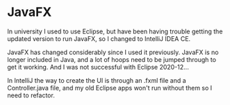# JavaFX
 
In university I used to use Eclipse, but have been having trouble getting the updated version to run JavaFX, so I changed to IntelliJ IDEA CE. 

JavaFX has changed considerably since I used it previously. JavaFX is no longer included in Java, and a lot of hoops need to be jumped through to get it working. And I was not successful with Eclipse 2020-12...

In IntelliJ the way to create the UI is through an .fxml file and a Controller.java file, and my old Eclipse apps won't run without them so I need to refactor. 



